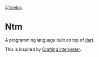 [![melos](https://img.shields.io/badge/maintained%20with-melos-f700ff.svg?style=flat-square)](https://github.com/invertase/melos)

# Ntm

A programming language built on top of [dart](https://dart.dev).

This is inspired by [Crafting interpreter](https://www.craftinginterpreters.com/index.html).
